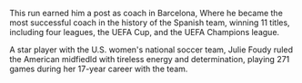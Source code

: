 This run earned him a post as coach in Barcelona, Where he became the most successful coach in the history of the Spanish team, winning 11 titles, including four leagues, the UEFA Cup, and the UEFA Champions league.

A star player with the U.S. women's national soccer team, Julie Foudy ruled the American midfiedld with tireless energy and determination, playing 271 games during her 17-year career with the team.
